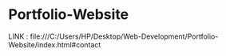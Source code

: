 # Portfolio-Website


LINK : file:///C:/Users/HP/Desktop/Web-Development/Portfolio-Website/index.html#contact
